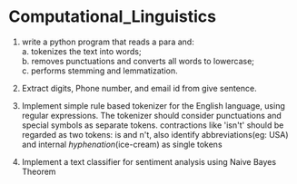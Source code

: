 # Computational_Linguistics

1. write a python program that reads a para and:    
    a. tokenizes the text into words;  
    b. removes punctuations and converts all words to lowercase;  
    c. performs stemming and lemmatization.

2. Extract digits, Phone number, and email id from give sentence.

3. Implement simple rule based tokenizer for the English language, using regular expressions. The tokenizer should consider punctuations and special symbols as separate tokens. contractions like 'isn't' should be regarded as two tokens: is and n't, also identify abbreviations(eg: USA) and internal *hyphenation*(ice-cream) as single tokens

4. Implement a text classifier for sentiment analysis using Naive Bayes Theorem
